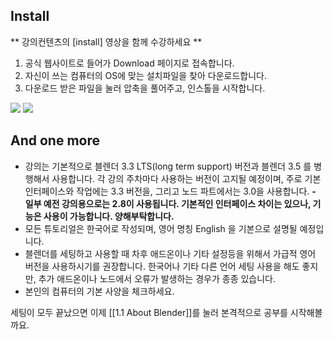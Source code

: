 ## Install  

** 강의컨텐츠의 [install] 영상을 함께 수강하세요 ** 

1. 공식 웹사이트로 들어가 Download 페이지로 접속합니다. 
2. 자신이 쓰는 컴퓨터의 OS에 맞는 설치파일을 찾아 다운로드합니다. 
3. 다운로드 받은 파일을 눌러 압축을 풀어주고, 인스톨을 시작합니다. 

<image src="https://github.com/onmind/ob/blob/main/Image/20220122231404.png?raw=true" with="400" hight="200">

<image src="https://github.com/onmind/ob/blob/main/Image/20220122232304.png?raw=true" with="400" hight="200">

## And one more 

- 강의는 기본적으로 블렌더 3.3 LTS(long term support) 버전과 블렌더 3.5 를 병행해서 사용합니다. 각 강의 주차마다 사용하는 버전이 고지될 예정이며, 주로 기본 인터페이스와 작업에는 3.3 버전을, 그리고 노드 파트에서는 3.0을 사용합니다. 
**- 일부 예전 강의용으로는 2.8이 사용됩니다. 기본적인 인터페이스 차이는 있으나, 기능은 사용이 가능합니다. 양해부탁합니다.**  
- 모든 튜토리얼은 한국어로 작성되며, 영어 명칭 English 을 기본으로 설명될 예정입니다.   
- 블렌더를 세팅하고 사용할 때 차후 애드온이나 기타 설정등을 위해서 가급적 영어 버전을 사용하시기를 권장합니다. 한국어나 기타 다른 언어 세팅 사용을 해도 좋지만, 추가 애드온이나 노드에서 오류가 발생하는 경우가 종종 있습니다. 
- 본인의 컴퓨터의 기본 사양을 체크하세요.  



세팅이 모두 끝났으면 이제  [[1.1 About Blender]]를 눌러 본격적으로 공부를 시작해볼까요. 